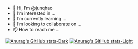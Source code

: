 - 👋 Hi, I’m @junqhao
- 👀 I’m interested in ...
- 🌱 I’m currently learning ...
- 💞️ I’m looking to collaborate on ...
- 📫 How to reach me ...

[![Anurag's GitHub stats-Dark](https://github-readme-stats.vercel.app/api?username=junqhao&show_icons=true&theme=tokyonight#gh-dark-mode-only)](https://github.com/anuraghazra/github-readme-stats#gh-dark-mode-only)
[![Anurag's GitHub stats-Light](https://github-readme-stats.vercel.app/api?username=junqhao&show_icons=true&theme=buefy#gh-light-mode-only)](https://github.com/anuraghazra/github-readme-stats#gh-light-mode-only)
